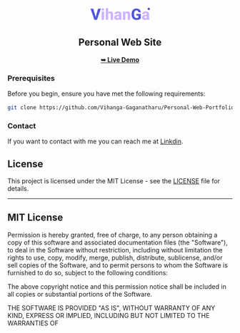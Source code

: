 <div align="center">
  <br />
  
![Alt Text](/img/logo.png)


  <h2 align="center">Personal Web Site</h2>

  <a href="https://vihanga-gaganatharu.github.io/Personal-Web-Portfolio/"><strong>➥ Live Demo</strong></a>



</div>

### Prerequisites

Before you begin, ensure you have met the following requirements:

```bash
git clone https://github.com/Vihanga-Gaganatharu/Personal-Web-Portfolio.git
```

### Contact

If you want to contact with me you can reach me at [Linkdin](https://www.linkedin.com/in/vihanga-gaganatharu-b21676281/).

## License

This project is licensed under the MIT License - see the [LICENSE](LICENSE) file for details.

---

MIT License
-----------

Permission is hereby granted, free of charge, to any person obtaining a copy
of this software and associated documentation files (the "Software"), to deal
in the Software without restriction, including without limitation the rights
to use, copy, modify, merge, publish, distribute, sublicense, and/or sell
copies of the Software, and to permit persons to whom the Software is
furnished to do so, subject to the following conditions:

The above copyright notice and this permission notice shall be included in all
copies or substantial portions of the Software.

THE SOFTWARE IS PROVIDED "AS IS", WITHOUT WARRANTY OF ANY KIND, EXPRESS OR
IMPLIED, INCLUDING BUT NOT LIMITED TO THE WARRANTIES OF 
